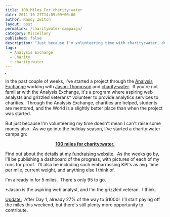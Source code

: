 ```yaml
---
title: 100 Miles For charity:water
date: 2011-10-27T14:09:09+00:00
author: Randy Zwitch
layout: post
permalink: /charitywater-campaign/
category: Miscellany
published: false
description: "Just because I'm volunteering time with charity:water, doesn't mean I can't generate some cash as well. 100 miles for charity:water."
tags:
  - Analysis Exchange
  - Charity
  - charity:water
---
```

[<img class="alignright" style="border: 1px solid black;" src="http://i1.wp.com/www.charitywater.org/media/banners/220x220_8glasses.jpg?resize=220%2C220" alt="" border="1" data-recalc-dims="1" />](http://mycharitywater.org/100milesforcharitywater)

In the past couple of weeks, I've started a project through the <a title="What is the Analysis Exchange?" href="http://www.webanalyticsdemystified.com/ae/what-is-analysis-exchange.asp" target="_blank">Analysis Exchange</a> working with <a title="Jason Thompson" href="http://emptymind.org/" target="_blank">Jason Thompson</a> and <a title="charity:water" href="http://www.charitywater.org/" target="_blank">charity:water</a>.  If you're not familiar with the Analysis Exchange, it's a program where aspiring web analysts and grizzled veterans* volunteer to provide analytics services to charities.  Through the Analysis Exchange, charities are helped, students are mentored, and the World is a slightly better place than when the project was started.

But just because I'm volunteering my time doesn't mean I can't raise some money also.  As we go into the holiday season, I've started a charity:water campaign:

<p style="text-align: center;">
  <strong><a title="charity:water website" href="http://mycharitywater.org/100milesforcharitywater">100 miles for charity:water.</a></strong>
</p>

Find out about the details at [my fundraising website](http://mycharitywater.org/100milesforcharitywater "charity:water website").  As the weeks go by, I'll be publishing a dashboard of the progress, with pictures of each of my runs for proof.  I'll also be including such embarrassing KPI's as avg. time per mile, current weight, and anything else I think of.

I'm already in for 5 miles.  There's only 95 to go.

*Jason is the aspiring web analyst, and I'm the grizzled veteran.  I think.

<span style="text-decoration: underline;">Update:</span>  After Day 1, already 27% of the way to $1000!  I'll start paying off the miles this weekend, but there's still plenty more opportunity to contribute.
